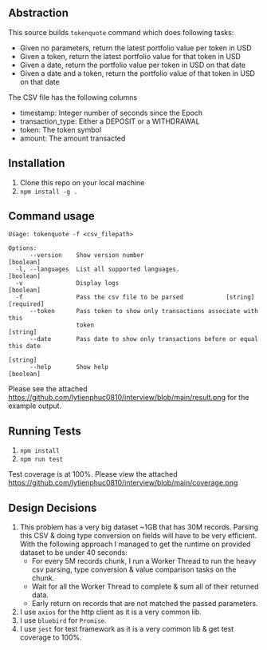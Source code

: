 ## Abstraction
This source builds `tokenquote` command which does following tasks:
- Given no parameters, return the latest portfolio value per token in USD
- Given a token, return the latest portfolio value for that token in USD
- Given a date, return the portfolio value per token in USD on that date
- Given a date and a token, return the portfolio value of that token in USD on that date

The CSV file has the following columns
- timestamp: Integer number of seconds since the Epoch
- transaction_type: Either a DEPOSIT or a WITHDRAWAL
- token: The token symbol
- amount: The amount transacted

## Installation
1. Clone this repo on your local machine
2. `npm install -g .`

## Command usage
```
Usage: tokenquote -f <csv_filepath>

Options:
      --version    Show version number                                 [boolean]
  -l, --languages  List all supported languages.                       [boolean]
  -v               Display logs                                        [boolean]
  -f               Pass the csv file to be parsed            [string] [required]
      --token      Pass token to show only transactions associate with this
                   token                                                [string]
      --date       Pass date to show only transactions before or equal this date
                                                                        [string]
      --help       Show help                                           [boolean]
```
Please see the attached https://github.com/lytienphuc0810/interview/blob/main/result.png for the example output.

## Running Tests
1. `npm install`
2. `npm run test`

Test coverage is at 100%. Please view the attached https://github.com/lytienphuc0810/interview/blob/main/coverage.png

## Design Decisions
1. This problem has a very big dataset ~1GB that has 30M records. Parsing this CSV & doing type conversion on fields will have to be very efficient. With the following approach I managed to get the runtime on provided dataset to be under 40 seconds:
   - For every 5M records chunk, I run a Worker Thread to run the heavy csv parsing, type conversion & value comparison tasks on the chunk.
   - Wait for all the Worker Thread to complete & sum all of their returned data.
   - Early return on records that are not matched the passed parameters.
2. I use `axios` for the http client as it is a very common lib.
3. I use `bluebird` for `Promise`.
4. I use `jest` for test framework as it is a very common lib & get test coverage to 100%.